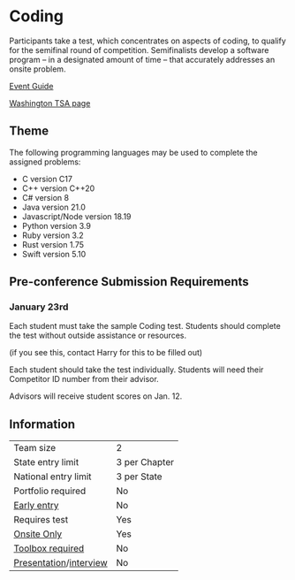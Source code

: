 # Coding

Participants take a test, which concentrates on aspects of coding, to qualify for the semifinal round of competition. Semifinalists develop a software program – in a designated amount of time – that accurately addresses an onsite problem.

[Event Guide](https://lwsd.sharepoint.com/:b:/r/sites/GR-JHS-TechnologyStudentAssociation-SCA/Shared%20Documents/23-24/Competition/Event%20Guides/HS%20-%20Coding.pdf)

[Washington TSA page](https://www.washingtontsa.org/high-school-events/coding)

## Theme

The following programming languages may be used to complete the assigned problems:

- C version C17
- C++ version C++20
- C# version 8
- Java version 21.0
- Javascript/Node version 18.19
- Python version 3.9
- Ruby version 3.2
- Rust version 1.75
- Swift version 5.10

## Pre-conference Submission Requirements

### January 23rd

Each student must take the sample Coding test. Students should complete the test without outside assistance or resources.

(if you see this, contact Harry for this to be filled out)

Each student should take the test individually. Students will need their Competitor ID number from their advisor.

Advisors will receive student scores on Jan. 12.

## Information

|                                              |               |
| -------------------------------------------- | ------------- |
| Team size                                    | 2             |
| State entry limit                            | 3 per Chapter |
| National entry limit                         | 3 per State   |
| Portfolio required                           | No            |
| [Early entry](/#terms)                       | No            |
| Requires test                                | Yes           |
| [Onsite Only](/#terms)                       | Yes           |
| [Toolbox required](/#terms)                  | No            |
| [Presentation](/#terms)/[interview](/#terms) | No            |
